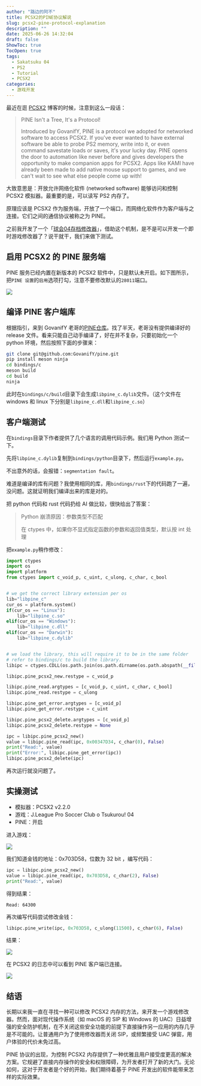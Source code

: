 ```yaml
---
author: "路边的阿不"
title: PCSX2的PINE协议解说
slug: pcsx2-pine-protocol-explanation
description: ""
date: 2025-06-26 14:32:04
draft: false
ShowToc: true
TocOpen: true
tags:
  - Sakatsuku 04
  - PS2
  - Tutorial
  - PCSX2
categories:
  - 游戏开发
---
```


最近在逛 [PCSX2](https://pcsx2.net/blog/2024/pcsx2-2-release) 博客的时候，注意到这么一段话：

> PINE Isn't a Tree, It's a Protocol!
> 
> Introduced by GovanifY, PINE is a protocol we adopted for networked software to access PCSX2. If you've ever wanted to have external software be able to probe PS2 memory, write into it, or even command savestate loads or saves, it's your lucky day. PINE opens the door to automation like never before and gives developers the opportunity to make companion apps for PCSX2. Apps like KAMI have already been made to add native mouse support to games, and we can't wait to see what else people come up with!

大致意思是：开放允许网络化软件 (networked software) 能够访问和控制 PCSX2 模拟器。最重要的是，可以读写 PS2 内存了。

原理应该是 PCSX2 作为服务端，开放了一个端口，而网络化软件作为客户端与之连接。它们之间的通信协议被称之为 PINE。

之前我开发了一个「[球会04存档修改器](https://github.com/caol64/sakatsuku04)」，借助这个机制，是不是可以开发一个即时游戏修改器了？说干就干，我们来做下测试。

## 启用 PCSX2 的 PINE 服务端

PINE 服务已经内置在新版本的 PCSX2 软件中，只是默认未开启。如下图所示，把`PINE 设置`的`启用`选项打勾，注意不要修改默认的`28011`端口。

![](imgs/posts/2025-06-26-pcsx2-pine-protocol-explanation/1.webp)

## 编译 PINE 客户端库

根据指引，来到 GovanifY 老哥的[PINE仓库](https://github.com/GovanifY/pine)。找了半天，老哥没有提供编译好的 release 文件。看来只能自己动手编译了，好在并不复杂，只要初始化一个 python 环境，然后按照下面的步骤来：

```sh
git clone git@github.com:GovanifY/pine.git
pip install meson ninja
cd bindings/c
meson build
cd build
ninja
```

此时在`bindings/c/build`目录下会生成`libpine_c.dylib`文件。（这个文件在 windows 和 linux 下分别是`libpine_c.dll`和`libpine_c.so`）

## 客户端测试

在`bindings`目录下作者提供了几个语言的调用代码示例。我们用 Python 测试一下。

先将`libpine_c.dylib`复制到`bindings/python`目录下，然后运行`example.py`。

不出意外的话，会报错：`segmentation fault`。

难道是编译的库有问题？我使用相同的库，用`bindings/rust`下的代码跑了一遍，没问题。这就证明我们编译出来的库是对的。

把 python 代码和 rust 代码扔给 AI 做比较，很快给出了答案：

> Python 崩溃原因：参数类型不匹配
> 
> 在 ctypes 中，如果你不显式指定函数的参数和返回值类型，默认按 int 处理

把`example.py`稍作修改：

```python
import ctypes
import os
import platform
from ctypes import c_void_p, c_uint, c_ulong, c_char, c_bool


# we get the correct library extension per os
lib="libpine_c"
cur_os = platform.system()
if(cur_os == "Linux"):
    lib="libpine_c.so"
elif(cur_os == "Windows"):
    lib="libpine_c.dll"
elif(cur_os == "Darwin"):
    lib="libpine_c.dylib"


# we load the library, this will require it to be in the same folder
# refer to bindings/c to build the library.
libipc = ctypes.CDLL(os.path.join(os.path.dirname(os.path.abspath(__file__)),lib))

libipc.pine_pcsx2_new.restype = c_void_p

libipc.pine_read.argtypes = [c_void_p, c_uint, c_char, c_bool]
libipc.pine_read.restype = c_ulong

libipc.pine_get_error.argtypes = [c_void_p]
libipc.pine_get_error.restype = c_uint

libipc.pine_pcsx2_delete.argtypes = [c_void_p]
libipc.pine_pcsx2_delete.restype = None

ipc = libipc.pine_pcsx2_new()
value = libipc.pine_read(ipc, 0x00347D34, c_char(0), False)
print("Read:", value)
print("Error:", libipc.pine_get_error(ipc))
libipc.pine_pcsx2_delete(ipc)
```

再次运行就没问题了。

## 实操测试

- 模拟器：PCSX2 v2.2.0
- 游戏：J.League Pro Soccer Club o Tsukurou! 04
- PINE：开启

进入游戏：

![](imgs/posts/2025-06-26-pcsx2-pine-protocol-explanation/2.webp)

我们知道金钱的地址：0x703D58，位数为 32 bit ，编写代码：

```python
ipc = libipc.pine_pcsx2_new()
value = libipc.pine_read(ipc, 0x703D58, c_char(2), False)
print("Read:", value)
```

得到结果：

```
Read: 64300
```

再次编写代码尝试修改金钱：

```python
libipc.pine_write(ipc, 0x703D58, c_ulong(11500), c_char(6), False)
```

结果：

![](imgs/posts/2025-06-26-pcsx2-pine-protocol-explanation/3.webp)

在 PCSX2 的日志中可以看到 PINE 客户端已连接。

![](imgs/posts/2025-06-26-pcsx2-pine-protocol-explanation/4.webp)

## 结语

长期以来我一直在寻找一种可以修改 PCSX2 内存的方法，来开发一个游戏修改器。然而，面对现代操作系统（如 macOS 的 SIP 和 Windows 的 UAC）日益增强的安全防护机制，在不关闭这些安全功能的前提下直接操作另一应用的内存几乎是不可能的。让普通用户为了使用修改器而关闭 SIP，或频繁接受 UAC 弹窗，用户体验的代价未免过高。

PINE 协议的出现，为控制 PCSX2 内存提供了一种优雅且用户接受度更高的解决方案。它规避了直接内存操作的安全和权限障碍，为开发者打开了新的大门。无论如何，这对于开发者是个好的开始，我们期待着基于 PINE 开发出的软件能带来怎样的实际效果。